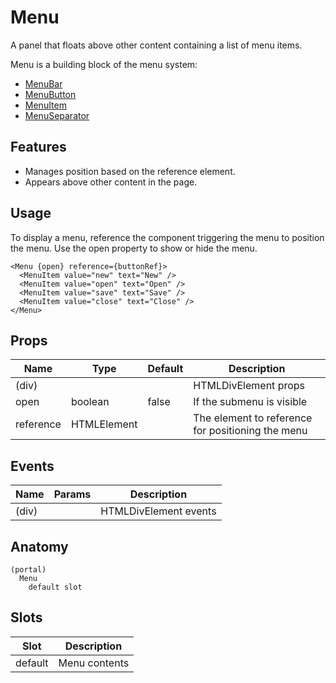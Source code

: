 # Menu

A panel that floats above other content containing a list of menu items.

Menu is a building block of the menu system:

- [MenuBar](menubar)
- [MenuButton](menubutton)
- [MenuItem](menuitem)
- [MenuSeparator](menuseparator)

## Features

- Manages position based on the reference element.
- Appears above other content in the page.

## Usage

To display a menu, reference the component triggering the menu to position the menu.
Use the open property to show or hide the menu.

```svelte
<Menu {open} reference={buttonRef}>
  <MenuItem value="new" text="New" />
  <MenuItem value="open" text="Open" />
  <MenuItem value="save" text="Save" />
  <MenuItem value="close" text="Close" />
</Menu>
```

## Props

| Name      | Type        | Default | Description                                       |
| --------- | ----------- | ------- | ------------------------------------------------- |
| (div)     |             |         | HTMLDivElement props                              |
| open      | boolean     | false   | If the submenu is visible                         |
| reference | HTMLElement |         | The element to reference for positioning the menu |

## Events

| Name  | Params | Description           |
| ----- | ------ | --------------------- |
| (div) |        | HTMLDivElement events |

## Anatomy

```
(portal)
  Menu
    default slot
```

## Slots

| Slot    | Description   |
| ------- | ------------- |
| default | Menu contents |
